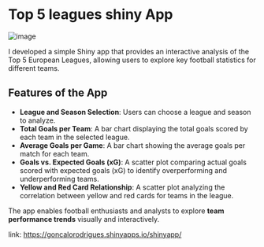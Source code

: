 # Top 5 leagues shiny App

![image](https://github.com/user-attachments/assets/8a85b5ae-6782-43b6-b204-4412a7f55134)

I developed a simple Shiny app that provides an interactive analysis of the Top 5 European Leagues, allowing users to explore key football statistics for different teams.

## Features of the App

- **League and Season Selection**: Users can choose a league and season to analyze.
- **Total Goals per Team**: A bar chart displaying the total goals scored by each team in the selected league.
- **Average Goals per Game**: A bar chart showing the average goals per match for each team.
- **Goals vs. Expected Goals (xG)**: A scatter plot comparing actual goals scored with expected goals (xG) to identify overperforming and underperforming teams.
- **Yellow and Red Card Relationship**: A scatter plot analyzing the correlation between yellow and red cards for teams in the league.

The app enables football enthusiasts and analysts to explore **team performance trends** visually and interactively.


link: https://goncalorodrigues.shinyapps.io/shinyapp/

